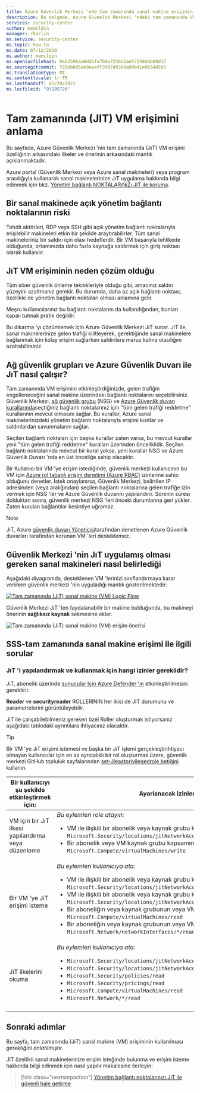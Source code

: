 ```yaml
---
title: Azure Güvenlik Merkezi 'nde tam zamanında sanal makine erişimini anlama
description: Bu belgede, Azure Güvenlik Merkezi 'ndeki tam zamanında VM erişiminin Azure sanal makinelerinize erişimi denetlemenize nasıl yardımcı olduğu açıklanmaktadır
services: security-center
author: memildin
manager: rkarlin
ms.service: security-center
ms.topic: how-to
ms.date: 07/12/2020
ms.author: memildin
ms.openlocfilehash: 9a52596aa0dd5fa7b9a7226d2ae57259dab08d37
ms.sourcegitcommit: f28ebb95ae9aaaff3f87d8388a09b41e0b3445b5
ms.translationtype: MT
ms.contentlocale: tr-TR
ms.lasthandoff: 03/29/2021
ms.locfileid: "93285726"
---
```

# <a name="understanding-just-in-time-jit-vm-access"></a>Tam zamanında (JIT) VM erişimini anlama

Bu sayfada, Azure Güvenlik Merkezi 'nin tam zamanında (JıT) VM erişimi özelliğinin arkasındaki ilkeler ve önerinin arkasındaki mantık açıklanmaktadır.

Azure portal (Güvenlik Merkezi veya Azure sanal makineleri) veya program aracılığıyla kullanarak sanal makinelerinize JıT uygulama hakkında bilgi edinmek için bkz. [Yönetim bağlantı NOKTALARıNıZı JIT ile koruma](security-center-just-in-time.md).


## <a name="the-risk-of-open-management-ports-on-a-virtual-machine"></a>Bir sanal makinede açık yönetim bağlantı noktalarının riski

Tehdit aktörleri, RDP veya SSH gibi açık yönetim bağlantı noktalarıyla erişilebilir makineleri etkin bir şekilde araytırabilirler. Tüm sanal makineleriniz bir saldırı için olası hedeflerdir. Bir VM başarıyla tehlikede olduğunda, ortamınızda daha fazla kaynağa saldırmak için giriş noktası olarak kullanılır.



## <a name="why-jit-vm-access-is-the-solution"></a>JıT VM erişiminin neden çözüm olduğu 

Tüm siber güvenlik önleme teknikleriyle olduğu gibi, amacınız saldırı yüzeyini azaltmanız gerekir. Bu durumda, daha az açık bağlantı noktası, özellikle de yönetim bağlantı noktaları olması anlamına gelir.

Meşru kullanıcılarınız bu bağlantı noktalarını da kullandığından, bunları kapalı tutmak pratik değildir.

Bu dikarma 'yı çözümlemek için Azure Güvenlik Merkezi JıT sunar. JıT ile, sanal makinelerinize gelen trafiği kilitleyerek, gerektiğinde sanal makinelere bağlanmak için kolay erişim sağlarken saldırılara maruz kalma olasılığını azaltabilirsiniz.



## <a name="how-jit-operates-with-network-security-groups-and-azure-firewall"></a>Ağ güvenlik grupları ve Azure Güvenlik Duvarı ile JıT nasıl çalışır?

Tam zamanında VM erişimini etkinleştirdiğinizde, gelen trafiğin engelleneceğini sanal makine üzerindeki bağlantı noktalarını seçebilirsiniz. Güvenlik Merkezi, [ağ güvenlik grubu](../virtual-network/network-security-groups-overview.md#security-rules) (NSG) ve [Azure Güvenlik duvarı kurallarında](../firewall/rule-processing.md)seçtiğiniz bağlantı noktalarınız için "tüm gelen trafiği reddetme" kurallarının mevcut olmasını sağlar. Bu kurallar, Azure sanal makinelerinizdeki yönetim bağlantı noktalarıyla erişimi kısıtlar ve saldırılardan savunmalarını sağlar. 

Seçilen bağlantı noktaları için başka kurallar zaten varsa, bu mevcut kurallar yeni "tüm gelen trafiği reddetme" kuralları üzerinden önceliklidir. Seçilen bağlantı noktalarında mevcut bir kural yoksa, yeni kurallar NSG ve Azure Güvenlik Duvarı 'nda en üst önceliğe sahip olacaktır.

Bir Kullanıcı bir VM 'ye erişim istediğinde, güvenlik merkezi kullanıcının bu VM için [Azure rol tabanlı erişim denetimi (Azure RBAC)](../role-based-access-control/role-assignments-portal.md) izinlerine sahip olduğunu denetler. İstek onaylanırsa, Güvenlik Merkezi, belirtilen IP adresinden (veya aralığından) seçilen bağlantı noktalarına gelen trafiğe izin vermek için NSG 'ler ve Azure Güvenlik duvarını yapılandırır. Sürenin süresi dolduktan sonra, güvenlik merkezi NSG 'leri önceki durumlarına geri yükler. Zaten kurulan bağlantılar kesintiye uğramaz.

> [!NOTE]
> JıT, Azure [güvenlik duvarı Yöneticisi](../firewall-manager/overview.md)tarafından denetlenen Azure Güvenlik duvarları tarafından korunan VM 'leri desteklemez.




## <a name="how-security-center-identifies-which-vms-should-have-jit-applied"></a>Güvenlik Merkezi 'nin JıT uygulamış olması gereken sanal makineleri nasıl belirlediği

Aşağıdaki diyagramda, desteklenen VM 'lerinizi sınıflandırmaya karar verirken güvenlik merkezi 'nin uyguladığı mantık gösterilmektedir: 

[![Tam zamanında (JıT) sanal makine (VM) Logic Flow](media/just-in-time-explained/jit-logic-flow.png)](media/just-in-time-explained/jit-logic-flow.png#lightbox)

Güvenlik Merkezi JıT 'ten faydalanabilir bir makine bulduğunda, bu makineyi önerinin **sağlıksız kaynak** sekmesine ekler. 

![Tam zamanında (JıT) sanal makine (VM) erişim önerisi](./media/just-in-time-explained/unhealthy-resources.png)


## <a name="faq---questions-about-just-in-time-virtual-machine-access"></a>SSS-tam zamanında sanal makine erişimi ile ilgili sorular

### <a name="what-permissions-are-needed-to-configure-and-use-jit"></a>JıT 'i yapılandırmak ve kullanmak için hangi izinler gereklidir?

JıT, abonelik üzerinde [sunucular Için Azure Defender 'ın](defender-for-servers-introduction.md) etkinleştirilmesini gerektirir. 

**Reader** ve **securityreader** ROLLERININ her ikisi de JIT durumunu ve parametrelerini görüntüleyebilir.

JıT ile çalışabilebilmeniz gereken özel Roller oluşturmak istiyorsanız aşağıdaki tablodaki ayrıntılara ihtiyacınız olacaktır.

> [!TIP]
> Bir VM 'ye JıT erişimi istemesi ve başka bir JıT işlemi gerçekleştirihtiyacı olmayan kullanıcılar için en az ayrıcalıklı bir rol oluşturmak üzere, güvenlik merkezi GitHub topluluk sayfalarından [set-Jleastprivilegedrole betiğini](https://github.com/Azure/Azure-Security-Center/tree/master/Powershell%20scripts/JIT%20Custom%20Role) kullanın.

| Bir kullanıcıyı şu şekilde etkinleştirmek için: | Ayarlanacak izinler|
| --- | --- |
|VM için bir JıT ilkesi yapılandırma veya düzenleme | *Bu eylemleri role atayın:*  <ul><li>VM ile ilişkili bir abonelik veya kaynak grubu kapsamında:<br/> `Microsoft.Security/locations/jitNetworkAccessPolicies/write` </li><li> Bir abonelik veya VM kaynak grubu kapsamında: <br/>`Microsoft.Compute/virtualMachines/write`</li></ul> | 
|Bir VM 'ye JıT erişimi isteme | *Bu eylemleri kullanıcıya ata:*  <ul><li>VM ile ilişkili bir abonelik veya kaynak grubu kapsamında:<br/>  `Microsoft.Security/locations/jitNetworkAccessPolicies/initiate/action` </li><li>VM ile ilişkili bir abonelik veya kaynak grubu kapsamında:<br/>  `Microsoft.Security/locations/jitNetworkAccessPolicies/*/read` </li><li>  Bir aboneliğin veya kaynak grubunun veya VM 'nin kapsamında:<br/> `Microsoft.Compute/virtualMachines/read` </li><li>  Bir aboneliğin veya kaynak grubunun veya VM 'nin kapsamında:<br/> `Microsoft.Network/networkInterfaces/*/read` </li></ul>|
|JıT ilkelerini okuma| *Bu eylemleri kullanıcıya ata:*  <ul><li>`Microsoft.Security/locations/jitNetworkAccessPolicies/read`</li><li>`Microsoft.Security/locations/jitNetworkAccessPolicies/initiate/action`</li><li>`Microsoft.Security/policies/read`</li><li>`Microsoft.Security/pricings/read`</li><li>`Microsoft.Compute/virtualMachines/read`</li><li>`Microsoft.Network/*/read`</li>|
|||





## <a name="next-steps"></a>Sonraki adımlar

Bu sayfa, tam zamanında (JıT) sanal makine (VM) erişiminin kullanılması _gerektiğini anlatılmıştır._ 

JIT özellikli sanal makinelerinize erişim isteğinde bulunma ve erişim isteme hakkında bilgi edinmek için nasıl yapılır makalesine ilerleyin:

> [!div class="nextstepaction"]
> [Yönetim bağlantı noktalarınızı JıT ile güvenli hale getirme](security-center-just-in-time.md)